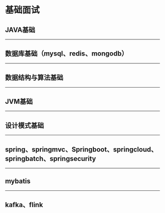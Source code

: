 # 基础面试
## JAVA基础

***
## 数据库基础（mysql、redis、mongodb）

***
## 数据结构与算法基础

***
## JVM基础

***
## 设计模式基础

***
## spring、springmvc、Springboot、springcloud、springbatch、springsecurity

***
## mybatis

***
## kafka、flink
